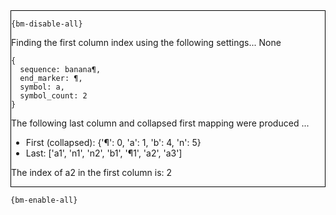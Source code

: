 <div style="border:1px solid black;">

`{bm-disable-all}`

Finding the first column index using the following settings...
None

```
{
  sequence: banana¶,
  end_marker: ¶,
  symbol: a,
  symbol_count: 2
}

```


The following last column and collapsed first mapping were produced ...

 * First (collapsed): {'¶': 0, 'a': 1, 'b': 4, 'n': 5}
 * Last: ['a1', 'n1', 'n2', 'b1', '¶1', 'a2', 'a3']

The index of a2 in the first column is: 2
</div>

`{bm-enable-all}`

